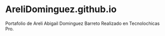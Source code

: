 # AreliDominguez.github.io
Portafolio de Areli Abigail Dominguez Barreto Realizado en Tecnolochicas Pro.
